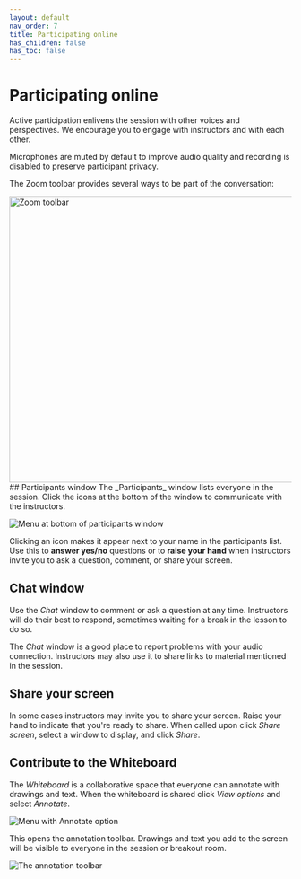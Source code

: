 ```yaml
---
layout: default
nav_order: 7
title: Participating online
has_children: false
has_toc: false
---
```

# Participating online
Active participation enlivens the session with other voices and perspectives. We encourage you to engage with instructors and with each other.

Microphones are muted by default to improve audio quality and recording is disabled to preserve participant privacy.

The Zoom toolbar provides several ways to be part of the conversation:

<img src="media/zoom_toolbar.png" alt="Zoom toolbar" width="510"/>
<br/>
## Participants window
The _Participants_ window lists everyone in the session. Click the icons at the bottom of the window to communicate with the instructors.

![Menu at bottom of participants window](media/participants_window_menu.png)

Clicking an icon makes it appear next to your name in the participants list. Use this to **answer yes/no** questions or to **raise your hand** when instructors invite you to ask a question, comment, or share your screen.
<br/>
## Chat window
Use the _Chat_ window to comment or ask a question at any time. Instructors will do their best to respond, sometimes waiting for a break in the lesson to do so.

The _Chat_ window is a good place to report problems with your audio connection. Instructors may also use it to share links to material mentioned in the session.
<br/>
## Share your screen
In some cases instructors may invite you to share your screen. Raise your hand to indicate that you're ready to share. When called upon click _Share screen_, select a window to display, and click _Share_.
<br/>
## Contribute to the Whiteboard
The _Whiteboard_ is a collaborative space that everyone can annotate with drawings and text. When the whiteboard is shared click _View options_ and select _Annotate_.

![Menu with Annotate option](media/open_annotate_toolbar.png)

This opens the annotation toolbar. Drawings and text you add to the screen will be visible to everyone in the session or breakout room.

![The annotation toolbar](media/annotate_toolbar.png)
